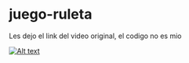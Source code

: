 # juego-ruleta
Les dejo el link del video original, el codigo no es mio

[![Alt text](https://img.youtube.com/vi/Hz0cwwqZlbw/0.jpg)](https://www.youtube.com/watch?v=Hz0cwwqZlbw)
